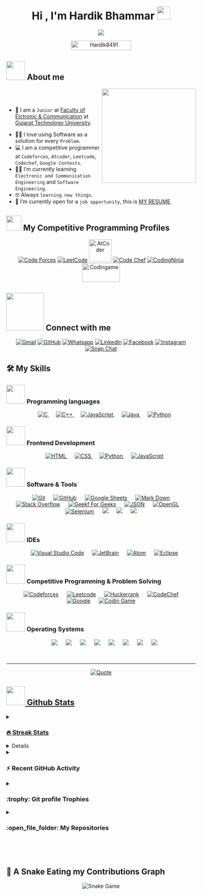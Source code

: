 <h1 align="center">Hi , I'm Hardik Bhammar <img src="https://media.giphy.com/media/hvRJCLFzcasrR4ia7z/giphy.gif" width="35"></h1>

<p align="center">
  <a href="https://github.com/DenverCoder1/readme-typing-svg"><img src="https://readme-typing-svg.herokuapp.com?font=Time+New+Roman&color=%23C8BE25&size=25&center=true&vCenter=true&width=600&height=100&lines=Compatitve+Pogrammar;Electroinc+And+Communication+Engineering+Student;Ethical+Hacking;on+Codeforces;Division+1+on+Codechef+(1+Stars);Always+learning+new+things"></a>
</p>

<p align="center"> 
	<img src="https://komarev.com/ghpvc/?username=Hardik8491&label=Profile%20views&color=0047AB&style=plastic?" alt="Hardik8491" height=25px, width=160px/>  
</p>

## <picture><img src = "https://github.com/7oSkaaa/7oSkaaa/blob/main/Images/about_me.gif?raw=true" width = 50px></picture> About me

<picture> <img align="right" src="https://github.com/7oSkaaa/7oSkaaa/blob/main/Images/Right_Side.gif?raw=true" width = 250px></picture>

<br><br>

- :school: I am a `Junior` at [Faculty of Elctronic & Communication]([https://www.gecg28.ac.in/]) at [Gujarat Technology University](https://www.gtu.ac.in/).
<!-- - :trophy: 2x `ACPC` Finalist. -->
- :technologist: I love using Software as a solution for every `Problem`.
- :computer: I am a competitive programmer at `Codeforces`, `Atcoder`, `Leetcode`, `Codechef`, `Google Contests`.
- :student: I’m currently learning `Electronic and Communication Engineering` and `Software Engineering`.
- :nerd_face: Always `learning new things`.
- :thinking: I’m currently open for a `job opportunity`, this is [MY RESUME](http://lnkiy.in/Hardik_Resume).
  <!-- - :boom: You can visit [MY WEBSITE](https://cutt.ly/Ahmed_Hossam_Website). -->
  <br>

## <picture> <img src="https://github.com/7oSkaaa/7oSkaaa/blob/main/Images/competitive_programming_profile.png?raw=true" width=40> </picture> My Competitive Programming Profiles

<p align="center">
  <a href="https://codeforces.com/profile/hardik8491"><img src="https://img.icons8.com/external-tal-revivo-shadow-tal-revivo/50/000000/external-codeforces-programming-competitions-and-contests-programming-community-logo-shadow-tal-revivo.png" alt="Code Forces"/></a>
	<a href="https://leetcode.com/7oSkaa/"><img src="https://img.icons8.com/external-tal-revivo-shadow-tal-revivo/50/000000/external-level-up-your-coding-skills-and-quickly-land-a-job-logo-shadow-tal-revivo.png" alt="LeetCode"/></a>
	<a href="https://atcoder.jp/users/Hardik8491"><img src="https://i.ibb.co/Q9WSjDB/logo.png" alt="AtCoder" width = 60px/></a>
	<a href="https://www.codechef.com/users/Hardik8491"><img src="https://img.icons8.com/color/50/000000/codechef.png" alt="Code Chef"/></a>
	<a href="https://www.codingninjas.com/users/Hardik8491"><img src="https://github.com/Hardik8491/Hardik8491/blob/main/download.png" alt="CodingNinja"/></a>
	<a href="https://www.codingame.com/profile/95f167417b6f3d65278e2ca6706af3a20333045
" ><img src="https://i.ibb.co/1MRppTC/codingame-1.png" alt="Codingame" width="100" height="50">
	</a>	
</p>

## <picture> <img src="https://github.com/7oSkaaa/7oSkaaa/blob/main/Images/Connect-with-me.gif?raw=true" width="100px"> </picture> Connect with me

<p align="center">
	<a href="mailto:hardik.hardik808@gmail.com"><img img src="https://img.shields.io/badge/gmail-%23EA4335.svg?style=plastic&logo=gmail&logoColor=white" alt="Gmail"/></a>
	<a href="https://github.com/Hardik8491"><img src="https://img.shields.io/badge/github-%23181717.svg?style=plastic&logo=github&logoColor=white" alt="GitHub"/></a>
	<a href="https://wa.me/123456789"><img src="https://img.shields.io/badge/whatsapp-%2325D366.svg?style=plastic&logo=whatsapp&logoColor=white" alt="Whatsapp"/></a>
	<a href="https://www.linkedin.com/in/Hardik_8491/"><img src="https://img.shields.io/badge/linkedin-%230A66C2.svg?style=plastic&logo=linkedin&logoColor=white" alt="LinkedIn"/></a>
	<a href="https://www.facebook.com/Hardik_8491"><img src="https://img.shields.io/badge/facebook-%231877F2.svg?style=plastic&logo=facebook&logoColor=white" alt="Facebook"/></a>
	<a href="https://www.instagram.com/hardik_8491/"><img src="https://img.shields.io/badge/instagram-%23E4405F.svg?style=plastic&logo=instagram&logoColor=white" alt="Instagram"/></a>
	<a href="https://msng.link/o/?hardik_8491=sc"><img src="https://img.shields.io/badge/snapchat-%23FFFC00.svg?style=plastic&logo=snapchat&logoColor=black" alt="Snap Chat"/></a>
</p>

## 🛠️ My Skills

### <picture> <img src = "https://github.com/7oSkaaa/7oSkaaa/blob/main/Images/Programming_Languages.gif?raw=true" width = 50px> </picture> Programming languages

<p align="center"> 
  &emsp; 
  <a href="https://www.cprogramming.com/" target="_blank"> 
    <img alt="C" src="https://img.shields.io/badge/C%20-%232370ED.svg?style=plastic&logo=c&logoColor=white">
  </a> 
  &emsp;
  <a href="https://www.w3schools.com/cpp/" target="_blank"> 
    <img alt="C++" src="https://img.shields.io/badge/C++%20-%2300599C.svg?style=plastic&logo=c%2B%2B&logoColor=white">
  </a> 
  &emsp;
  <a href="https://developer.mozilla.org/en-US/docs/Web/JavaScript" target="_blank"> 
     <img alt="JavaScript" src="https://img.shields.io/badge/JavaScript%20-%23F7DF1E.svg?style=plastic&logo=javascript&logoColor=black">
   </a>
  &emsp;
  <a href="https://www.java.com" target="_blank"> 
    <img alt="Java" src="https://img.shields.io/badge/Java-%23007396.svg?style=plastic&logo=java&logoColor=white">
  </a>
  &emsp;
   <a href="https://www.python.org" target="_blank">
    <img alt="Python" src="https://img.shields.io/badge/Python%20-%2314354C.svg?style=plastic&logo=python&logoColor=white">
  </a>
</p>

### <picture> <img src = "https://github.com/7oSkaaa/7oSkaaa/blob/main/Images/Front_End.gif?raw=true" width = 50px> </picture> Frontend Development

<p align="center"> 
  &emsp; 
  <a href="https://www.w3.org/html/" target="_blank"> 
   <img alt="HTML" src="https://img.shields.io/badge/HTML5%20-%23E34F26.svg?style=plastic&logo=html5&logoColor=white">
  </a>   
  &emsp;
  <a href="https://www.w3schools.com/css/" target="_blank">
    <img alt="CSS" src="https://img.shields.io/badge/CSS%20-%231572B6.svg?style=plastic&logo=css3&logoColor=white">
  </a> 
  &emsp;
  <a href="https://www.python.org" target="_blank">
    <img alt="Python" src="https://img.shields.io/badge/react-%2361DAFB.svg?style=plastic&logo=React&logoColor=black">
  </a>
  &emsp;
  <a href="https://developer.mozilla.org/en-US/docs/Web/JavaScript" target="_blank"> 
     <img alt="JavaScript" src="https://img.shields.io/badge/JavaScript%20-%23F7DF1E.svg?style=plastic&logo=javascript&logoColor=black">
   </a>
</p>

### <picture> <img src = "https://github.com/7oSkaaa/7oSkaaa/blob/main/Images/Software_Tools.gif?raw=true" width = 50px> </picture> Software & Tools

<p align="center">
  &emsp;
    <a href="#"><img alt="Git" src="https://img.shields.io/badge/Git%20-%23F05033.svg?style=plastic&logo=git&logoColor=white"></a>
  &emsp;
    <a href="#"><img alt="GitHub" src="https://img.shields.io/badge/github-%23181717.svg?style=plastic&logo=github&logoColor=white"></a>
  &emsp;
    <a href="#"><img alt="Google Sheets" src="https://img.shields.io/badge/Google%20Sheets%20-%2334A853.svg?style=plastic&logo=google%20sheets&logoColor=white"></a>
  &emsp;
    <a href="#"><img alt="Mark Down" src="https://img.shields.io/badge/Markdown-000000?style=plastic&logo=markdown&logoColor=white"></a>
  &emsp;
    <a href="#"><img alt="Stack Overflow" src="https://img.shields.io/badge/-Stack%20Overflow-FE7A16?style=plastic&logo=stack-overflow&logoColor=white"></a>
  &emsp;
    <a href="#"><img alt="Geekf For Geeks" src="https://img.shields.io/badge/geeksforgeeks-%230F9D58.svg?style=plastic&logo=geeksforgeeks&logoColor=white"></a>
  &emsp;
    <a href="#"><img alt="JSON" img src="https://img.shields.io/badge/json-%23000000.svg?style=plastic&logo=json&logoColor=white"></a>
  &emsp;
    <a href="#"><img alt="OpenGL" src="https://img.shields.io/badge/opengl-%235586A4.svg?style=plastic&logo=opengl&logoColor=white"></a>
  &emsp;
    <a href="#"><img alt="Selenium" src="https://img.shields.io/badge/selenium-%2343B02A.svg?&style=plastic&logo=selenium&logoColor=white"></a>
    &emsp;
    <a href="#"><img src="https://img.shields.io/badge/latex-%23008080.svg?&style=plastic&logo=latex&logoColor=white" /></a>
    &emsp;
    <a href="#"><img src="https://img.shields.io/badge/django-%23092E20.svg?&style=plastic&logo=django&logoColor=white" /></a>
    &emsp;
    <a href="#"><img src="https://img.shields.io/badge/mysql-%234479A1.svg?&style=plastic&logo=mysql&logoColor=white"/></a>
</p>

### <picture> <img src = "https://github.com/7oSkaaa/7oSkaaa/blob/main/Images/IDEs.gif?raw=true" width = 50px> </picture> IDEs

<p align="center">
  &emsp;
    <a href="#"><img alt="Visual Studio Code" src="https://img.shields.io/badge/Visual%20Studio%20Code-0078d7.svg?style=plastic&logo=visual-studio-code&logoColor=white"></a>
  &emsp;
    <a href="#"><img alt="JetBrain" src="https://img.shields.io/badge/jetbrains-%23000000.svg?style=plastic&logo=jetbrains&logoColor=white" /></a>
  &emsp;
    <a href="#"><img alt="Atom" src="https://img.shields.io/badge/atom-%2366595C.svg?&style=plastic&logo=atom&logoColor=white" /></a>
  &emsp;
    <a href="#"><img alt="Eclipse" src="https://img.shields.io/badge/eclipse%20ide-%232C2255.svg?&style=plastic&logo=eclipse%20ide&logoColor=white" /></a>
</p>

### <picture> <img src = "https://github.com/7oSkaaa/7oSkaaa/blob/main/Images/CP_PS.gif?raw=true" width = 50px> </picture> Competitive Programming & Problem Solving

<p align="center">
  &emsp;
    <a href="#"><img alt = "Codeforces" src="https://img.shields.io/badge/codeforces%20-%231F8ACB.svg?style=plastic&logo=codeforces&logoColor=white" /></a>	
  &emsp;
    <a href="#"><img alt = "Leetcode" src="https://img.shields.io/badge/leetcode%20-%23FFA116.svg?style=plastic&logo=leetcode&logoColor=black" /></a>
  &emsp;
    <a href="#"><img alt = "Huckerrank" src="https://img.shields.io/badge/hackerrank-%232EC866.svg?style=plastic&logo=hackerrank&logoColor=white" /></a>
  &emsp;
    <a href="#"><img alt = "CodeChef" src="https://img.shields.io/badge/codechef-%235B4638.svg?style=plastic&logo=codechef&logoColor=white" /></a>
  &emsp;
    <a href="#"><img alt = "Google" src="https://img.shields.io/badge/google-%234285F4.svg?style=plastic&logo=google&logoColor=white" /></a>
  &emsp;
    <a href="#"><img alt = "Codin Game" src="https://img.shields.io/badge/codingame-%23F2BB13.svg?&style=plastic&logo=codingame&logoColor=black" /></a>
</p>

### <picture> <img src = "https://github.com/7oSkaaa/7oSkaaa/blob/main/Images/OS.gif?raw=true" width = 50px> </picture> Operating Systems

<p align="center">
  &emsp;
    <a href="#"><img src="https://img.shields.io/badge/Linux-FCC624?style=plastic&logo=linux&logoColor=black"></a>
  &emsp;
    <a href="#"><img src="https://img.shields.io/badge/Ubuntu-E95420?style=plastic&logo=ubuntu&logoColor=white"></a>
  &emsp;
    <a href="#"><img src="https://img.shields.io/badge/Windows-0078D6?style=plastic&logo=windows&logoColor=white"></a>
  &emsp;
    <a href="#"><img src="https://img.shields.io/badge/pop!_os-%2348B9C7.svg?style=plastic&&logo=pop!_os&logoColor=white" /></a>
  &emsp;
    <a href="#"><img src="https://img.shields.io/badge/manjaro-%2335BF5C.svg?&style=plastic&logo=manjaro&logoColor=white" /></a>
 &emsp;
 <a href="#"><img src="https://img.shields.io/badge/KALI-%234285F4.svg?&style=plastic&logo=kalilinux&logoColor=black" /></a>
  &emsp;
<a href="#"><img src="https://img.shields.io/badge/Macos-FCC624.svg?&style=plastic&logo=macos&logoColor=white" /></a>
 &emsp;
<a href="#"><img src="https://img.shields.io/badge/ParrotOs-E95420.svg?&style=plastic&logo=ParrotOs&logoColor=white" /></a>	
</p>

<br>

---

<p align = "center">
	<a href="https://github.com/piyushsuthar/github-readme-quotes"> <img alt = "Quote" src="https://quotes-github-readme.vercel.app/api?type=horizontal&theme=tokyonight&animation=grow_out_in&quoteCategory=programming">
</p>

## <picture> <img src = "https://github.com/7oSkaaa/7oSkaaa/blob/main/Images/Statistics.gif?raw=true" width = 50px> </picture> Github Stats

<details><summary><h3> 🔥 Streak Stats</h3></summary>

----

 <p align="center"><img src="https://github-readme-streak-stats.herokuapp.com/?user=Hardik8491&theme=tokyonight_duo" alt="Hardik8491" /></p>

</details>
  
<details><summary><h3>💻 GitHub Profile Stats</h3></summary>

---

<p align="center">
    <a href="https://github.com/anuraghazra/github-readme-stats">
	    <img alt="Hardik8491 Github Stats" src="https://github-readme-stats.vercel.app/api?username=Hardik8491&show_icons=true&count_private=true&locale=en&theme=tokyonight&layout=compact" height="230px"/></a>
	  <img src="https://github-readme-stats.vercel.app/api/top-langs?username=Hardik8491&langs_count=10&show_icons=true&locale=en&theme=tokyonight" alt="Hardik8491" height="230px"/>
<br/>

<b>Note:</b> Top languages is only a metric of the languages my public code consists of and doesn't reflect experience or skill level.

  </p>
</details>

<details><summary><h3>⚡ Recent GitHub Activity</h3></summary>

---

[![Hardik8491 github activity graph](https://github-readme-activity-graph.cyclic.app/graph?username=Hardik8491&theme=github)](https://github.com/7oSkaaa/github-readme-activity-graph)

</details>

<details><summary> <h3> :trophy: Git profile Trophies </h3></summary>

---

<p align="center"> <a href="https://github.com/ryo-ma/github-profile-trophy"><img src="https://github-profile-trophy.vercel.app/?username=Hardik8491&layout=compact&theme=tokyonight&column=4&margin-w=15&margin-h=15" alt="Hardik8491" /></a> </p>

[![@Hardik8491 Holopin board](https://holopin.io/api/user/board?user=Hardik8491)](https://holopin.io/@Hardik8491)

</details>
	
<details><summary><h3> :open_file_folder: My Repositories </h3></summary>

---

<div>
  <p align="center">

  <a href="https://github.com/Hardik8491/Hardik8491">
      		<img src="https://github-readme-stats.vercel.app/api/pin/?username=Hardik8491&repo=Hardik8491&theme=tokyonight" alt="GitHub Stats" />
    	</a>

<a href="https://github.com/Hardik8491/ShopCart-App">
      		<img src="https://github-readme-stats.vercel.app/api/pin/?username=Hardik8491&repo=ShopCart-App&theme=tokyonight" alt="GitHub Stats" />
    	</a>
    	<a href="https://github.com/Hardik8491/ChatApp">
      		<img src="https://github-readme-stats.vercel.app/api/pin/?username=Hardik8491&repo=Chatapp&theme=tokyonight" alt="GitHub Stats" />
    	</a>
    	<a href="https://github.com/Hardik8491/NetFlix_Client">
      		<img src="https://github-readme-stats.vercel.app/api/pin/?username=Hardik8491&repo=NetFlix_Client&theme=tokyonight" alt="GitHub Stats" />
    	</a>   	
	<a href="https://github.com/Hardik8491/NetFlix-India">
      		<img src="https://github-readme-stats.vercel.app/api/pin/?username=Hardik8491&repo=NetFlix-India&theme=tokyonight" alt="GitHub Stats" />
    	</a>
<!-- 	<a href="https://github.com/Hardik8491/django-hello-world">
      		<img src="https://github-readme-stats.vercel.app/api/pin/?username=Hardik8491&repo=django-hello-world&theme=tokyonight" alt="GitHub Stats" />
    	</a> -->
	<a href="https://github.com/Hardik8491/Employ_Manegement_System">
      		<img src="https://github-readme-stats.vercel.app/api/pin/?username=Hardik8491&repo=Employ_Manegement_System&theme=tokyonight" alt="GitHub Stats" />
    	</a>
	<a href="https://github.com/Hardik8491/HoldInfo ">
      		<img src="https://github-readme-stats.vercel.app/api/pin/?username=Hardik8491&repo=HoldInfo &theme=tokyonight" alt="GitHub Stats" />
    	</a>
	<a href="https://github.com/Hardik8491/EcommarceApp ">
      		<img src="https://github-readme-stats.vercel.app/api/pin/?username=Hardik8491&repo=EcommarceApps&theme=tokyonight" alt="GitHub Stats" />
    	</a>
	<a href="https://github.com/Hardik8491/Youtube_App-_React">
      		<img src="https://github-readme-stats.vercel.app/api/pin/?username=Hardik8491&repo=Youtube_App-_React&theme=tokyonight" alt="GitHub Stats" />
    	</a>
	<a href="https://github.com/Hardik8491/Google_Search_engin">
      		<img src="https://github-readme-stats.vercel.app/api/pin/?username=Hardik8491&repo=Google_Search_engin&theme=tokyonight" alt="GitHub Stats" />
    	</a>
	<a href="https://github.com/Hardik8491/Eshop ">
      		<img src="https://github-readme-stats.vercel.app/api/pin/?username=Hardik8491&repo=Eshop &theme=tokyonight" alt="GitHub Stats" />
    	</a>
	<a href="https://github.com/Hardik8491/try">
      		<img src="https://github-readme-stats.vercel.app/api/pin/?usernameHardik8491&repo=try&theme=tokyonight" alt="GitHub Stats" />
    	</a>
	<a href="https://github.com/Hardik8491/PortFolio-HardikBhammar ">
      		<img src="https://github-readme-stats.vercel.app/api/pin/?username=Hardik8491&repo=PortFolio-HardikBhammar &theme=tokyonight" alt="GitHub Stats" />
    	</a>
	<a href="https://github.com/Hardik8491/Social_Media_APP">
      		<img src="https://github-readme-stats.vercel.app/api/pin/?username=Hardik8491&repo=Social_Media_APP&theme=tokyonight" alt="GitHub Stats" />
    	</a>
	<a href="https://github.com/Hardik8491/starter-react-app ">
      		<img src="https://github-readme-stats.vercel.app/api/pin/?username=Hardik8491&repo=vJudge-Board-Scrapper&theme=tokyonight" alt="GitHub Stats" />
    	</a>
	<a href="https://github.com/Hardik8491/CP-Templates-Snippets">
      		<img src="https://github-readme-stats.vercel.app/api/pin/?username=Hardik8491&repo=CP-Templates-Snippets&theme=tokyonight" alt="GitHub Stats" />
    	</a>
	<a href="https://github.com/Hardik8491/Love_Bubber_450_Problem-_Seet">
      		<img src="https://github-readme-stats.vercel.app/api/pin/?username=Hardik8491&repo=Love_Bubber_450_Problem-_Seet " alt="GitHub Stats" />
    	</a>
        <a href="https://github.com/Hardik8491/Kotlin-Happy-Birthday-app ">
      		<img src="https://github-readme-stats.vercel.app/api/pin/?username=Hardik8491&repo=Kotlin-Happy-Birthday-app " alt="GitHub Stats" />
    	</a> 
        <a href="https://github.com/Hardik8491/New-ChatApp-with-AI ">
      		<img src="https://github-readme-stats.vercel.app/api/pin/?username=Hardik8491&repo=New-ChatApp-with-AI " alt="GitHub Stats" />
    	</a> 
        <a href="https://github.com/Hardik8491/PortFolio_HaRdik">
      		<img src="https://github-readme-stats.vercel.app/api/pin/?username=Hardik8491&repo=PortFolio_HaRdik " alt="GitHub Stats" />
    	</a> 
        <a href="https://github.com/Hardik8491/OverView">
      		<img src="https://github-readme-stats.vercel.app/api/pin/?username=Hardik8491&repo=OverView " alt="GitHub Stats" />
    	</a> 
  </p>
</div>
</details>

</br></br>

## 🐍 A Snake Eating my Contributions Graph

<p align = "center">
	<img src = "https://github.com/Hardik8491/Hardik8491/blob/output/github-contribution-grid-snake.svg?" alt = "Snake Game"/>
</p>
